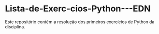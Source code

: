 # Lista-de-Exerc-cios-Python---EDN
Este repositório contém a resolução dos primeiros exercícios de Python da disciplina.
